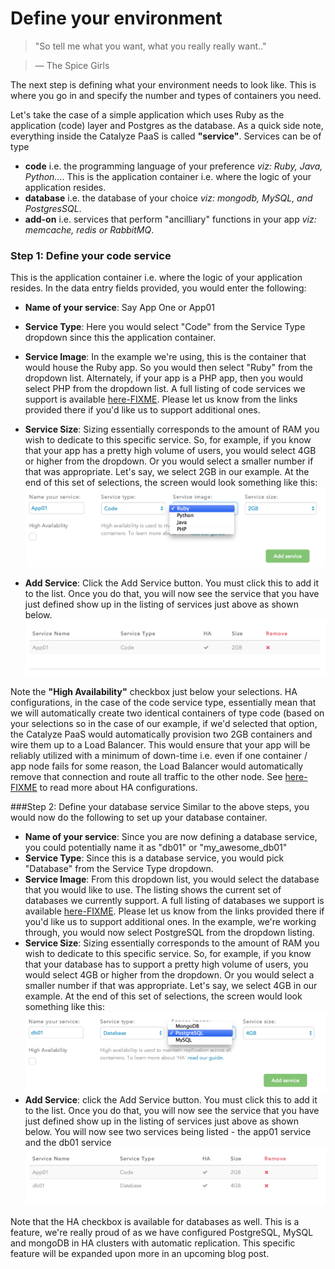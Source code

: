 # Define your environment

> "So tell me what you want, what you really really want.."

> — The Spice Girls

The next step is defining what your environment needs to look like. This is where you go in and specify the number and types of containers you need.

Let's take the case of a simple application which uses Ruby as the application (code) layer and Postgres as the database. As a quick side note, everything inside the Catalyze PaaS is called **"service"**.
Services can be of type
- **code** i.e. the programming language of your preference *viz: Ruby, Java, Python...*. This is the application container i.e. where the logic of your application resides.
- **database** i.e. the database of your choice *viz: mongodb, MySQL, and PostgresSQL*.
- **add-on** i.e. services that perform "ancilliary" functions in your app *viz: memcache, redis or RabbitMQ*.

### Step 1: Define your code service
This is the application container i.e. where the logic of your application resides. In the data entry fields provided, you would enter the following:
- **Name of your service**: Say App One or App01
- **Service Type**: Here you would select "Code" from the Service Type dropdown since this the application container.
- **Service Image**: In the example we're using, this is the container that would house the Ruby app. So you would then select "Ruby" from the dropdown list. Alternately, if your app is a PHP app, then you would select PHP from the dropdown list. A full listing of code services we support is available [here-FIXME](FIXME). Please let us know from the links provided there if you'd like us to support additional ones.
- **Service Size**: Sizing essentially corresponds to the amount of RAM you wish to dedicate to this specific service. So, for example, if you know that your app has a pretty high volume of users, you would select 4GB or higher from the dropdown. Or you would select a smaller number if that was appropriate. Let's say, we select 2GB in our example.
At the end of this set of selections, the screen would look something like this:
![Code Selections](../pics/code.selections.png)

- **Add Service**: Click the Add Service button. You must click this to add it to the list. Once you do that, you will now see the service that you have just defined show up in the listing of services just above as shown below.
![Service Listing One](../pics/service.listing.1.png)



Note the **"High Availability"** checkbox just below your selections. HA configurations, in the case of the code service type, essentially mean that we will automatically create two identical containers of type code (based on your selections so in the case of our example, if we'd selected that option, the Catalyze PaaS would automatically provision two 2GB containers and wire them up to a Load Balancer. This would ensure that your app will be reliably utilized with a minimum of down-time i.e. even if one container / app node fails for some reason, the Load Balancer would automatically remove that connection and route all traffic to the other node. See [here-FIXME](FIXME) to read more about HA configurations.


###Step 2: Define your database service
Similar to the above steps, you would now do the following to set up your database container.
- **Name of your service**: Since you are now defining a database service, you could potentially name it as "db01" or "my_awesome_db01"
- **Service Type**: Since this is a database service, you would pick "Database" from the Service Type dropdown.
- **Service Image**: From this dropdown list, you would select the database that you would like to use. The listing shows the current set of databases we currently support. A full listing of databases we support is available [here-FIXME](FIXME). Please let us know from the links provided there if you'd like us to support additional ones. In the example, we're working through, you would now select PostgreSQL from the dropdown listing.
- **Service Size**: Sizing essentially corresponds to the amount of RAM you wish to dedicate to this specific service. So, for example, if you know that your database has to support a pretty high volume of users, you would select 4GB or higher from the dropdown. Or you would select a smaller number if that was appropriate. Let's say, we select 4GB in our example.
At the end of this set of selections, the screen would look something like this:
![Database selections](../pics/db.selections.png)
- **Add Service**: click the Add Service button. You must click this to add it to the list. Once you do that, you will now see the service that you have just defined show up in the listing of services just above as shown below. You will now see two services being listed - the app01 service and the db01 service
![Service Listing Two](../pics/service.listing.2.png)

Note that the HA checkbox is available for databases as well. This is a feature, we're really proud of as we have configured PostgreSQL, MySQL and mongoDB in HA clusters with automatic replication. This specific feature will be expanded upon more in an upcoming blog post.

